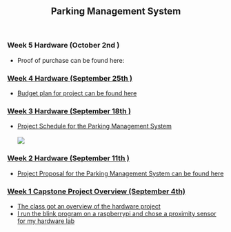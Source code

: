 <ARTICLE ID="Article_1">
 <HEADER ID="Header_Article_1">
  <H2>Parking Management System</H2>
 </HEADER>
 
 <SECTION ID="Section_5">
  <H3>Week 5 Hardware (October 2nd )</H3>
  <p>
   <ul>
    <li>Proof of purchase can be found here: <a href="https://github.com/davista123/ParkingManagementSystem/blob/master/documentation/Proofofpurchase.pdf"/></li>	    
   </ul>
  </p>
 </SECTION>
 
 
 <SECTION ID="Section_4">
  <H3>Week 4 Hardware (September 25th )</H3>
  <p>
   <ul>
    <li>Budget plan for project can be found here <a href="https://github.com/davista123/ParkingManagementSystem/master/documentation/PartsForParkingManagementSystem.xlsx"/></li>	    
   </ul>
  </p>
 </SECTION>
 
 <SECTION ID="Section_3">
  <H3>Week 3 Hardware (September 18th )</H3>
  <p>
   <ul>
    <li>Project Schedule for the Parking Management System</li>	    
    <br><img src="https://raw.githubusercontent.com/davista123/ParkingManagementSystem/blob/master/documentation/projectschedule.png"> </img></br>
   </ul>
  </p>
 </SECTION>
 
  <SECTION ID="Section_2">
  <H3>Week 2 Hardware (September 11th )</H3>
  <p>
   <ul>
    <li>Project Proposal for the Parking Management System can be found here<a href="https://github.com/davista123/ParkingManagementSystem/blob/master/documentation/ProposalContentDavidUcheRev02-converted.docx"/></li>	    
   </ul>
  </p>
 </SECTION>

 <SECTION ID="Section_1">
  <H3>Week 1 Capstone Project Overview (September 4th)</H3>
  <p>
   <ul>
    <li>The class got an overview of the hardware project</li>	
    <li>I run the blink program on a raspberrypi and chose a proximity sensor for my hardware lab</li>	
   </ul>
  </p>
 </SECTION>




</ARTICLE>
